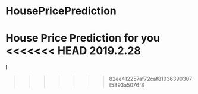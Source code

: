 # HousePricePrediction
House Price Prediction for you
<<<<<<< HEAD
2019.2.28
=======


l
>>>>>>> 82ee412257af72caf81936390307f5893a5076f8
